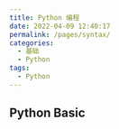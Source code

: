 ```yaml
---
title: Python 编程
date: 2022-04-09 12:40:17
permalink: /pages/syntax/
categories:
  - 基础
  - Python
tags:
  - Python
---
```


## Python Basic